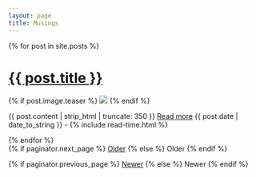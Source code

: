 ```yaml
---
layout: page
title: Musings
---
```

{% for post in site.posts %}
<div class="posts">
  <h1>
    <a href="{{ post.url }}">{{ post.title }}</a>
  </h1>
  {% if post.image.teaser %}
    <a href="{{ post.url }}"><img src="/images/{{ post.image.teaser }}"></a>
  {% endif %}
  <p>
    {{ post.content | strip_html | truncate: 350 }} <a href="{{ post.url }}">Read more</a>
    <span class="post-date" style="margin-top:3px"><i class="fa fa-calendar" aria-hidden="true"></i> {{ post.date | date_to_string }} - <i class="fa fa-clock-o" aria-hidden="true"></i> {% include read-time.html %}</span>
  </p>
</div>
{% endfor %}

<!-- Pagination links -->
<div class="pagination">
  {% if paginator.next_page %}
    <a class="pagination-button pagination-active" href="{{ paginator.next_page_path }}" class="next">Older</a>
  {% else %}
    <span class="pagination-button">Older</span>
  {% endif %}

  {% if paginator.previous_page %}
    <a class="pagination-button pagination-active" href="{{ site.baseurl }}{{ paginator.previous_page_path }}">Newer</a>
    {% else %}
      <span class="pagination-button">Newer</span>
  {% endif %}

</div>
